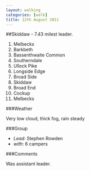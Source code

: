 ```yaml
---
layout: walking
categories: [walk]
title: 12th August 2011
---
```


##Skiddaw - 7\.43 milest leader.

1. Melbecks
1. Barkbeth
1. Bassenthwaite Common
1. Southerndale
1. Ullock Pike
1. Longside Edge
1. Broad Side
1. Skiddaw
1. Broad End
1. Cockup
1. Melbecks

###Weather

Very low cloud, thick fog, rain steady

###Group

- *Lead*: Stephen Rowden
- *with*: 6 campers

###Comments

Was assistant leader.
